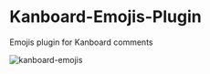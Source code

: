 # Kanboard-Emojis-Plugin
Emojis plugin for Kanboard comments

![kanboard-emojis](https://user-images.githubusercontent.com/130681282/231811526-a81053ab-dee1-4dce-8bcf-6d3c675fc678.jpg)


